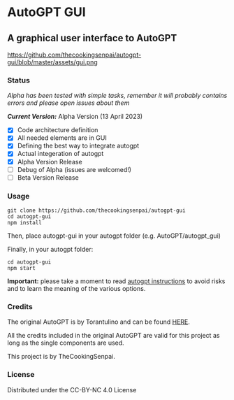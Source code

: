 # AutoGPT GUI

## A graphical user interface to AutoGPT

https://github.com/thecookingsenpai/autogpt-gui/blob/master/assets/gui.png

### Status

*Alpha has been tested with simple tasks, remember it will probably contains errors and please open issues about them*

***Current Version:*** Alpha Version (13 April 2023)

- [x] Code architecture definition
- [x] All needed elements are in GUI
- [x] Defining the best way to integrate autogpt
- [x] Actual integeration of autogpt
- [x] Alpha Version Release
- [ ] Debug of Alpha (issues are welcomed!)
- [ ] Beta Version Release

### Usage

    git clone https://github.com/thecookingsenpai/autogpt-gui
    cd autogpt-gui
    npm install

Then, place autogpt-gui in your autogpt folder (e.g. AutoGPT/autogpt_gui)

Finally, in your autogpt folder:

    cd autogpt-gui
    npm start

**Important:** please take a moment to read [autogpt instructions](https://github.com/Torantulino/Auto-GPT#usage) to avoid risks and to learn the meaning of the various options.

### Credits

The original AutoGPT is by Torantulino and can be found [HERE](https://github.com/Torantulino/Auto-GPT).

All the credits included in the original AutoGPT are valid for this project as long as the single components are used.

This project is by TheCookingSenpai.

### License

Distributed under the CC-BY-NC 4.0 License
